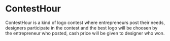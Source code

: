 # ContestHour


ContestHour is a kind of logo contest where entrepreneurs post their needs, designers participate in the contest and the best logo will be choosen by the entrepreneur who posted, cash price will be given to designer who won.  
